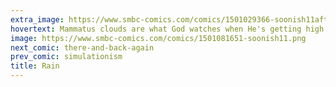 ```yaml
---
extra_image: https://www.smbc-comics.com/comics/1501029366-soonish11after.png
hovertext: Mammatus clouds are what God watches when He's getting high.
image: https://www.smbc-comics.com/comics/1501081651-soonish11.png
next_comic: there-and-back-again
prev_comic: simulationism
title: Rain
---
```



